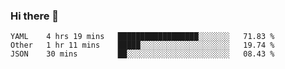 ### Hi there 👋

<!--
**yeya24/yeya24** is a ✨ _special_ ✨ repository because its `README.md` (this file) appears on your GitHub profile.

Here are some ideas to get you started:

- 🔭 I’m currently working on ...
- 🌱 I’m currently learning ...
- 👯 I’m looking to collaborate on ...
- 🤔 I’m looking for help with ...
- 💬 Ask me about ...
- 📫 How to reach me: ...
- 😄 Pronouns: ...
- ⚡ Fun fact: ...
-->

<!--START_SECTION:waka-->
```text
YAML    4 hrs 19 mins   ██████████████████░░░░░░░   71.83 % 
Other   1 hr 11 mins    █████░░░░░░░░░░░░░░░░░░░░   19.74 % 
JSON    30 mins         ██░░░░░░░░░░░░░░░░░░░░░░░   08.43 % 
```
<!--END_SECTION:waka-->
